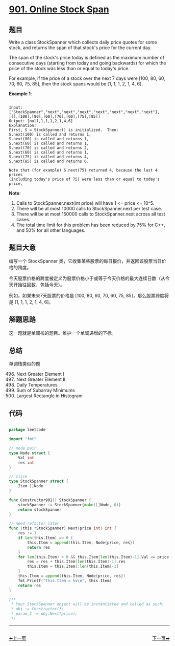 # [901. Online Stock Span](https://leetcode.com/problems/online-stock-span/)

## 题目

Write a class StockSpanner which collects daily price quotes for some stock, and returns the span of that stock's price for the current day.

The span of the stock's price today is defined as the maximum number of consecutive days (starting from today and going backwards) for which the price of the stock was less than or equal to today's price.

For example, if the price of a stock over the next 7 days were [100, 80, 60, 70, 60, 75, 85], then the stock spans would be [1, 1, 1, 2, 1, 4, 6].

 

**Example 1**:

```

Input: ["StockSpanner","next","next","next","next","next","next","next"], [[],[100],[80],[60],[70],[60],[75],[85]]
Output: [null,1,1,1,2,1,4,6]
Explanation: 
First, S = StockSpanner() is initialized.  Then:
S.next(100) is called and returns 1,
S.next(80) is called and returns 1,
S.next(60) is called and returns 1,
S.next(70) is called and returns 2,
S.next(60) is called and returns 1,
S.next(75) is called and returns 4,
S.next(85) is called and returns 6.

Note that (for example) S.next(75) returned 4, because the last 4 prices
(including today's price of 75) were less than or equal to today's price.

```

**Note**:

1. Calls to StockSpanner.next(int price) will have 1 <= price <= 10^5.
2. There will be at most 10000 calls to StockSpanner.next per test case.
3. There will be at most 150000 calls to StockSpanner.next across all test cases.
4. The total time limit for this problem has been reduced by 75% for C++, and 50% for all other languages.

## 题目大意

编写一个 StockSpanner 类，它收集某些股票的每日报价，并返回该股票当日价格的跨度。

今天股票价格的跨度被定义为股票价格小于或等于今天价格的最大连续日数（从今天开始往回数，包括今天）。

例如，如果未来7天股票的价格是 [100, 80, 60, 70, 60, 75, 85]，那么股票跨度将是 [1, 1, 1, 2, 1, 4, 6]。



## 解题思路

这一题就是单调栈的题目。维护一个单调递增的下标。

## 总结

单调栈类似的题

496. Next Greater Element I
497. Next Greater Element II
498. Daily Temperatures
499. Sum of Subarray Minimums
500. Largest Rectangle in Histogram

## 代码

```go

package leetcode

import "fmt"

// node pair
type Node struct {
	Val int
	res int
}

// slice
type StockSpanner struct {
	Item []Node
}

func Constructor901() StockSpanner {
	stockSpanner := StockSpanner{make([]Node, 0)}
	return stockSpanner
}

// need refactor later
func (this *StockSpanner) Next(price int) int {
	res := 1
	if len(this.Item) == 0 {
		this.Item = append(this.Item, Node{price, res})
		return res
	}
	for len(this.Item) > 0 && this.Item[len(this.Item)-1].Val <= price {
		res = res + this.Item[len(this.Item)-1].res
		this.Item = this.Item[:len(this.Item)-1]
	}
	this.Item = append(this.Item, Node{price, res})
	fmt.Printf("this.Item = %v\n", this.Item)
	return res
}

/**
 * Your StockSpanner object will be instantiated and called as such:
 * obj := Constructor();
 * param_1 := obj.Next(price);
 */

```


----------------------------------------------
<div style="display: flex;justify-content: space-between;align-items: center;">
<p><a href="https://books.halfrost.com/leetcode/ChapterFour/0898.Bitwise-ORs-of-Subarrays/">⬅️上一页</a></p>
<p><a href="https://books.halfrost.com/leetcode/ChapterFour/0904.Fruit-Into-Baskets/">下一页➡️</a></p>
</div>

